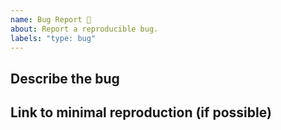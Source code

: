 ```yaml
---
name: Bug Report 🐞
about: Report a reproducible bug.
labels: "type: bug"
---
```


<!-- Before opening a new bug issue, please search existing issues: https://github.com/minimit/xtendui/issues -->

## Describe the bug

<!-- What happends? describe the steps to reproduce the bug and how it should behave instead -->

## Link to minimal reproduction (if possible)

<!-- Provide the bug minimal working example (github, codepen, etc..) -->
